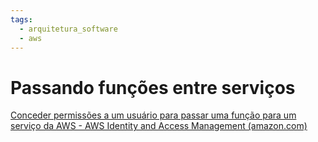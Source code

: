 ```yaml
---
tags:
  - arquitetura_software
  - aws
---
```

# Passando funções entre serviços

[Conceder permissões a um usuário para passar uma função para um serviço da AWS - AWS Identity and Access Management (amazon.com)](https://docs.aws.amazon.com/pt_br/IAM/latest/UserGuide/id_roles_use_passrole.html)